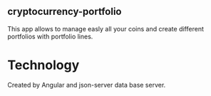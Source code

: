 ## cryptocurrency-portfolio
This app allows to manage easly all your coins and create different portfolios with portfolio lines. 

# Technology
Created by Angular and json-server data base server.